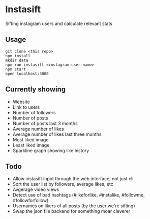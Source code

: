 # Instasift
Sifting instagram users and calculate relevant stats

## Usage
```
git clone <this repo>
npm install
mkdir data
npm run instasift <instagram-user-name>
npm start
open localhost:3000
```

## Currently showing

- Website
- Link to users
- Number of followers
- Number of posts
- Number of posts last 3 months
- Average number of likes
- Average number of likes last three months
- Most liked image
- Least liked image
- Sparkline graph showing like history

## Todo
- Allow instasift input through the web interface, not just cli
- Sort the user list by followers, average likes, etc
- Avgerage video views
- Detect use of bad hashtags (#likeforlike, #instalike, #followme, #followforfollow)
- Usernames on likers of all posts (by the user we're sifting)
- Swap the json file backend for something moar cleverer
